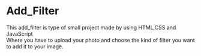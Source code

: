 # Add_Filter

This add_filter is type of small project made by using HTML,CSS and JavaScript <br/>
Where you have to upload your photo and choose the kind of filter you want to add it to your image.
